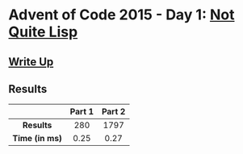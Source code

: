 # Advent of Code 2015 - Day 1: [Not Quite Lisp](https://adventofcode.com/2015/day/1)

## [Write Up](https://codingap.github.io/advent-of-code/writeups/2015/day1)
## Results
|| **Part 1** | **Part 2** |
|:--:|:---:|:---:|
| **Results** | 280 | 1797 |
| **Time (in ms)** | 0.25 | 0.27 |